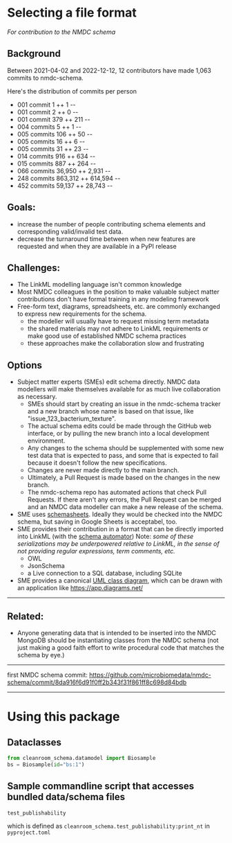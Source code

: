 # Selecting a file format
_For contribution to the NMDC schema_ 

## Background

Between 2021-04-02 and 2022-12-12, 12 contributors have made 1,063 commits to nmdc-schema.

Here's the distribution of commits per person

* 001 commit    1 ++    1 --
* 001 commit    2 ++    0 --
* 001 commit    379 ++    211 --
* 004 commits    5 ++    1 --
* 005 commits    106 ++    50 --
* 005 commits    16 ++    6 --
* 005 commits    31 ++    23 --
* 014 commits    916 ++    634 --
* 015 commits    887 ++    264 --
* 066 commits    36,950 ++    2,931 --
* 248 commits    863,312 ++    614,594 --
* 452 commits    59,137 ++    28,743 --

## Goals: 
- increase the number of people contributing schema elements and corresponding valid/invalid test data.
- decrease the turnaround time between when new features are requested and when they are available in a PyPI release

## Challenges:
- The LinkML modelling language isn't common knowledge
- Most NMDC colleagues in the position to make valuable subject matter contributions don't have formal training in any modeling framework
- Free-form text, diagrams, spreadsheets, etc. are commonly exchanged to express new requirements for the schema. 
  - the modeller will usually have to request missing term metadata
  - the shared materials may not adhere to LinkML requirements or make good use of established NMDC schema practices
  - these approaches make the collaboration slow and frustrating

## Options
- Subject matter experts (SMEs) edit schema directly. NMDC data modellers will make themselves available for as much live collaboration as necessary.
  - SMEs should start by creating an issue in the nmdc-schema tracker and a new branch whose name is based on that issue, like "issue_123_bacterium_texture". 
  - The actual schema edits could be made through the GitHub web interface, or by pulling the new branch into a local development environment.
  - Any changes to the schema should be supplemented with some new test data that is expected to pass, and some that is expected to fail because it doesn't follow the new specifications.
  - Changes are never made directly to the main branch.
  - Ultimately, a Pull Request is made based on the changes in the new branch. 
  - The nmdc-schema repo has automated actions that check Pull Requests. If there aren't any errors, the Pull Request can be merged and an NMDC data modeller can make a new release of the schema.
- SME uses [schemasheets](https://linkml.io/schemasheets/). Ideally they would be checked into the NMDC schema, but saving in Google Sheets is acceptabel, too.
- SME provides their contribution in a format that can be directly imported into LinkML (with the [schema automator](https://linkml.io/schema-automator/packages/importers.html)) Note: _some of these serializations may be underpowered relative to LinkML, in the sense of not providing regular expressions, term comments, etc._
  - OWL
  - JsonSchema
  - a Live connection to a SQL database, including SQLite 
- SME provides a canonical [UML class diagram](https://www.visual-paradigm.com/guide/uml-unified-modeling-language/uml-class-diagram-tutorial/), which can be drawn with an application like https://app.diagrams.net/


----

## Related:
- Anyone generating data that is intended to be inserted into the NMDC MongoDB should be instantiating classes from the NMDC schema (not just making a good faith effort to write procedural code that matches the schema by eye.)


----

first NMDC schema commit: 
https://github.com/microbiomedata/nmdc-schema/commit/8da916f6d91f0ff2b343f31f861ff8c698d84bdb

----

# Using this package

## Dataclasses

```python
from cleanroom_schema.datamodel import Biosample
bs = Biosample(id="bs:1")
```

## Sample commandline script that accesses bundled data/schema files

```shell
test_publishability
```

which is defined as `cleanroom_schema.test_publishability:print_nt` in `pyproject.toml`